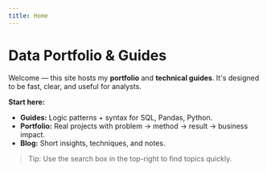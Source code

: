 ```yaml
---
title: Home
---
```


# Data Portfolio & Guides

Welcome — this site hosts my **portfolio** and **technical guides**. It's designed to be fast, clear, and useful for analysts.

**Start here:**
- **Guides:** Logic patterns + syntax for SQL, Pandas, Python.
- **Portfolio:** Real projects with problem → method → result → business impact.
- **Blog:** Short insights, techniques, and notes.

> Tip: Use the search box in the top-right to find topics quickly.
